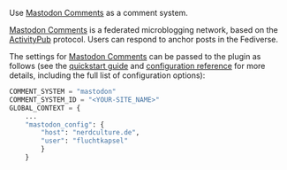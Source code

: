 Use [Mastodon Comments](https://joinmastodon.org/) as a comment system.

[Mastodon Comments](https://joinmastodon.org/) is a federated microblogging network,
based on the [ActivityPub](https://www.w3.org/TR/activitypub/) protocol.
Users can respond to anchor posts in the Fediverse.

The settings for [Mastodon Comments](https://joinmastodon.org/) can be passed to the plugin as follows
(see the [quickstart guide](https://cactus.chat/docs/getting-started/quick-start/)
and [configuration reference](https://cactus.chat/docs/reference/web-client/#configuration)
for more details, including the full list of configuration options):

```python
COMMENT_SYSTEM = "mastodon"
COMMENT_SYSTEM_ID = "<YOUR-SITE_NAME>"
GLOBAL_CONTEXT = {
    ...
    "mastodon_config": {
        "host": "nerdculture.de",
        "user": "fluchtkapsel"
        }
    }
```
